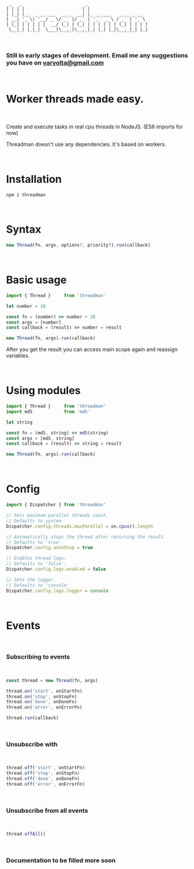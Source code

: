 ```
 _   _                        _
| | | |                      | |
| |_| |__  _ __ ___  __ _  __| |_ __ ___   __ _ _ __
| __| '_ \| '__/ _ \/ _` |/ _` | '_ ` _ \ / _` | '_ \
| |_| | | | | |  __/ (_| | (_| | | | | | | (_| | | | |
 \__|_| |_|_|  \___|\__,_|\__,_|_| |_| |_|\__,_|_| |_|
 ```

<br />

### **Still in early stages of development. Email me any suggestions you have on varvolta@gmail.com**

<br />

# **Worker threads made easy.**

<br />

Create and execute tasks in real cpu threads in NodeJS. (ES6 imports for now)

Threadman doesn't use any dependencies. It's based on workers.

<br />

# Installation
```
npm i threadman
```


<br />

# Syntax

```js
new Thread(fn, args, options?, priority?).run(callback)
```

<br />

# Basic usage

```js
import { Thread }     from 'threadman'

let number = 10

const fn = (number) => number + 20
const args = [number]
const callback = (result) => number = result

new Thread(fn, args).run(callback)
```

After you get the result you can access main scope again and reassign variables.


<br />

# Using modules

```js
import { Thread }     from 'threadman'
import md5            from 'md5'

let string

const fn = (md5, string) => md5(string)
const args = [md5, string]
const callback = (result) => string = result

new Thread(fn, args).run(callback)
```
<br />

# Config

```js
import { Dispatcher } from 'threadman'

// Sets maximum parallel threads count.
// Defaults to system
Dispatcher.config.threads.maxParallel = os.cpus().length

// Automatically stops the thread after returning the result.
// Defaults to 'true'.
Dispatcher.config.autoStop = true

// Enables thread logs.
// Defaults to 'false'.
Dispatcher.config.logs.enabled = false

// Sets the logger.
// Defaults to 'console'
Dispatcher.config.logs.logger = console
```

<br/>

# **Events**

<br/>

### **Subscribing to events**

<br/>

```js
const thread = new Thread(fn, args)

thread.on('start', onStartFn)
thread.on('stop', onStopFn)
thread.on('done', onDoneFn)
thread.on('error', onErrorFn)

thread.run(callback)
```

<br/>

### **Unsubscribe with**

<br/>

```js
thread.off('start', onStartFn)
thread.off('stop', onStopFn)
thread.off('done', onDoneFn)
thread.off('error', onErrorFn)
```

<br/>

### **Unsubscribe from all events**

<br/>

```js
thread.offAll()
```

<br/>

### **Documentation to be filled more soon**